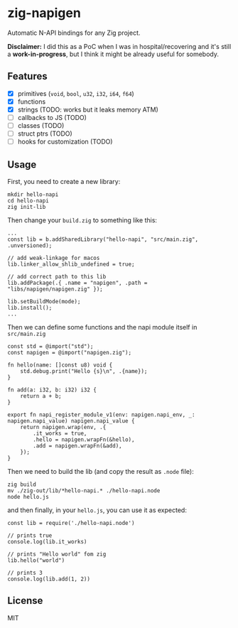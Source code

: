 # zig-napigen

Automatic N-API bindings for any Zig project.

**Disclaimer:** I did this as a PoC when I was in hospital/recovering
and it's still a **work-in-progress**, but I think it might be already useful
for somebody.

## Features
- [x] primitives (`void`, `bool`, `u32`, `i32`, `i64`, `f64`)
- [x] functions
- [x] strings (TODO: works but it leaks memory ATM)
- [ ] callbacks to JS (TODO)
- [ ] classes (TODO)
- [ ] struct ptrs (TODO)
- [ ] hooks for customization (TODO)

## Usage

First, you need to create a new library:

```
mkdir hello-napi
cd hello-napi
zig init-lib
```

Then change your `build.zig` to something like this:

```
...
const lib = b.addSharedLibrary("hello-napi", "src/main.zig", .unversioned);

// add weak-linkage for macos
lib.linker_allow_shlib_undefined = true;

// add correct path to this lib
lib.addPackage(.{ .name = "napigen", .path = "libs/napigen/napigen.zig" });

lib.setBuildMode(mode);
lib.install();
...
```

Then we can define some functions and the napi module itself in `src/main.zig`

```
const std = @import("std");
const napigen = @import("napigen.zig");

fn hello(name: []const u8) void {
    std.debug.print("Hello {s}\n", .{name});
}

fn add(a: i32, b: i32) i32 {
    return a + b;
}

export fn napi_register_module_v1(env: napigen.napi_env, _: napigen.napi_value) napigen.napi_value {
    return napigen.wrap(env, .{
        .it_works = true,
        .hello = napigen.wrapFn(&hello),
        .add = napigen.wrapFn(&add),
    });
}
```

Then we need to build the lib (and copy the result as `.node` file):

```
zig build
mv ./zig-out/lib/*hello-napi.* ./hello-napi.node
node hello.js
```

and then finally, in your `hello.js`, you can use it as expected:

```
const lib = require('./hello-napi.node')

// prints true
console.log(lib.it_works)

// prints "Hello world" fom zig
lib.hello("world")

// prints 3
console.log(lib.add(1, 2))
```

## License
MIT
